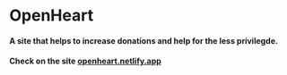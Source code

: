 # OpenHeart

#### A site that helps to increase donations and help for the less privilegde.

#### Check on the site [openheart.netlify.app](openheart.netlify.app)
